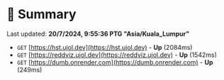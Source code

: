 # 📖 Summary
Last updated: **20/7/2024, 9:55:36 PTG "Asia/Kuala_Lumpur"**

- `GET` [https://hst.ujol.dev](https://hst.ujol.dev) - **Up** (2084ms)
- `GET` [https://reddviz.ujol.dev](https://reddviz.ujol.dev) - **Up** (1542ms)
- `GET` [https://dumb.onrender.com](https://dumb.onrender.com) - **Up** (249ms)
